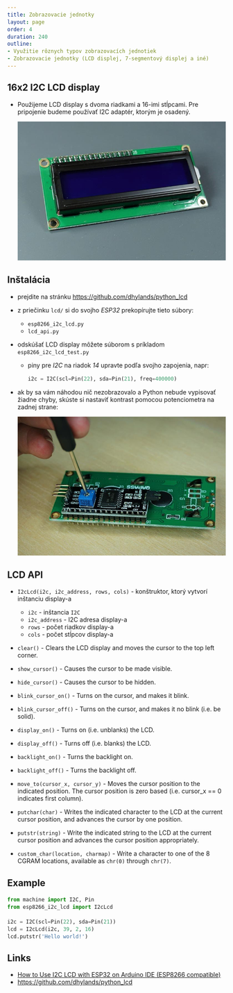 ```yaml
---
title: Zobrazovacie jednotky
layout: page
order: 4
duration: 240
outline:
- Využitie rôznych typov zobrazovacích jednotiek
- Zobrazovacie jednotky (LCD displej, 7-segmentový displej a iné)
---
```



## 16x2 I2C LCD display

* Použijeme LCD display s dvoma riadkami a 16-imi stĺpcami. Pre pripojenie budeme používať I2C adaptér, ktorým je osadený.

    ![LCD display](images/i2c_lcd.jpg)


## Inštalácia

* prejdite na stránku https://github.com/dhylands/python_lcd
* z priečinku `lcd/` si do svojho _ESP32_ prekopírujte tieto súbory:
    * `esp8266_i2c_lcd.py`
    * `lcd_api.py`
* odskúšať LCD display môžete súborom s príkladom `esp8266_i2c_lcd_test.py`
    * piny pre _I2C_ na riadok _14_ upravte podľa svojho zapojenia, napr:

       ```python
       i2c = I2C(scl=Pin(22), sda=Pin(21), freq=400000)
       ```
* ak by sa vám náhodou nič nezobrazovalo a Python nebude vypisovať žiadne chyby, skúste si nastaviť kontrast pomocou potenciometra na zadnej strane:

    ![Nastavovanie kontrastu](images/lcd_adjust_pot.jpg)


## LCD API

* `I2cLcd(i2c, i2c_address, rows, cols)` - konštruktor, ktorý vytvorí inštanciu display-a
    * `i2c` - inštancia `I2C`
    * `i2c_address` - I2C adresa display-a
    * `rows` - počet riadkov display-a
    * `cols` - počet stĺpcov display-a

* `clear()` - Clears the LCD display and moves the cursor to the top left corner.

* `show_cursor()` - Causes the cursor to be made visible.

* `hide_cursor()` - Causes the cursor to be hidden.

* `blink_cursor_on()` - Turns on the cursor, and makes it blink.

* `blink_cursor_off()` - Turns on the cursor, and makes it no blink (i.e. be solid).

* `display_on()` - Turns on (i.e. unblanks) the LCD.

* `display_off()` - Turns off (i.e. blanks) the LCD.

* `backlight_on()` - Turns the backlight on.

* `backlight_off()` - Turns the backlight off.

* `move_to(cursor_x, cursor_y)` - Moves the cursor position to the indicated position. The cursor position is zero based (i.e. cursor_x == 0 indicates first column). 

* `putchar(char)` - Writes the indicated character to the LCD at the current cursor position, and advances the cursor by one position. 

* `putstr(string)` - Write the indicated string to the LCD at the current cursor position and advances the cursor position appropriately.

* `custom_char(location, charmap)` - Write a character to one of the 8 CGRAM locations, available as `chr(0)` through `chr(7)`.


## Example

```python
from machine import I2C, Pin
from esp8266_i2c_lcd import I2cLcd

i2c = I2C(scl=Pin(22), sda=Pin(21))
lcd = I2cLcd(i2c, 39, 2, 16)
lcd.putstr('Hello world!')
```


## Links

* [How to Use I2C LCD with ESP32 on Arduino IDE (ESP8266 compatible)](https://randomnerdtutorials.com/esp32-esp8266-i2c-lcd-arduino-ide/)
* https://github.com/dhylands/python_lcd

